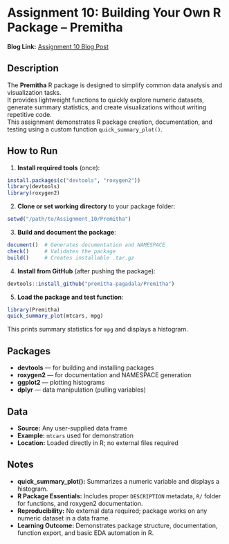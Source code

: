 # Assignment 10: Building Your Own R Package – Premitha

**Blog Link:** [Assignment 10 Blog Post](https://premithapagadala.blogspot.com/2025/11/assignment-10.html)

## Description
The **Premitha** R package is designed to simplify common data analysis and visualization tasks.  
It provides lightweight functions to quickly explore numeric datasets, generate summary statistics, and create visualizations without writing repetitive code.  
This assignment demonstrates R package creation, documentation, and testing using a custom function `quick_summary_plot()`.


## How to Run
1. **Install required tools** (once):
```r
install.packages(c("devtools", "roxygen2"))
library(devtools)
library(roxygen2)
```
2. **Clone or set working directory** to your package folder:
```r
setwd("/path/to/Assignment_10/Premitha")
```
3. **Build and document the package**:
```r
document()  # Generates documentation and NAMESPACE
check()     # Validates the package
build()     # Creates installable .tar.gz
```
4. **Install from GitHub** (after pushing the package):
```r
devtools::install_github("premitha-pagadala/Premitha")
```
5. **Load the package and test function**:
```r
library(Premitha)
quick_summary_plot(mtcars, mpg)
```
This prints summary statistics for `mpg` and displays a histogram.

## Packages
- **devtools** — for building and installing packages  
- **roxygen2** — for documentation and NAMESPACE generation  
- **ggplot2** — plotting histograms  
- **dplyr** — data manipulation (pulling variables)  

## Data
- **Source:** Any user-supplied data frame  
- **Example:** `mtcars` used for demonstration  
- **Location:** Loaded directly in R; no external files required  

## Notes
- **quick_summary_plot():** Summarizes a numeric variable and displays a histogram.  
- **R Package Essentials:** Includes proper `DESCRIPTION` metadata, `R/` folder for functions, and roxygen2 documentation.  
- **Reproducibility:** No external data required; package works on any numeric dataset in a data frame.  
- **Learning Outcome:** Demonstrates package structure, documentation, function export, and basic EDA automation in R.  
